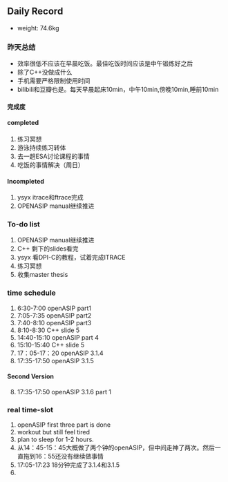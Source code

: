 ## Daily Record
* weight: 74.6kg

### 昨天总结
* 效率很低不应该在早晨吃饭。最佳吃饭时间应该是中午锻炼好之后
* 除了C++没做成什么
* 手机需要严格限制使用时间
* bilibili和豆瓣也是。每天早晨起床10min，中午10min,傍晚10min,睡前10min

#### 完成度
#### completed
1. 练习冥想
2. 游泳持续练习转体
3. 去一趟ESA讨论课程的事情
4. 吃饭的事情解决（周日）

#### Incompleted
1. ysyx itrace和ftrace完成
2. OPENASIP manual继续推进


### To-do list
1. OPENASIP manual继续推进
2. C++ 剩下的slides看完
3. ysyx 看DPI-C的教程，试着完成ITRACE
4. 练习冥想
5. 收集master thesis

### time schedule
1. 6:30-7:00 openASIP part1
2. 7:05-7:35 openASIP part2
3. 7:40-8:10 openASIP part3
4. 8:10-8:30 C++ slide 5
5. 14:40-15:10 openASIP part 4
6. 15:10-15:40 C++ slide 5
7. 17：05-17：20 openASIP 3.1.4
8. 17:35-17:50 openASIP 3.1.5

#### Second Version
8. 17:35-17:50 openASIP 3.1.6 part 1

### real time-slot
1. openASIP first three part is done
2. workout but still feel tired
3. plan to sleep for 1-2 hours.
4. 从14：45-15：45大概做了两个钟的openASIP，但中间走神了两次。然后一直拖到16：55还没有继续做事情
5. 17:05-17:23 18分钟完成了3.1.4和3.1.5
6. 
